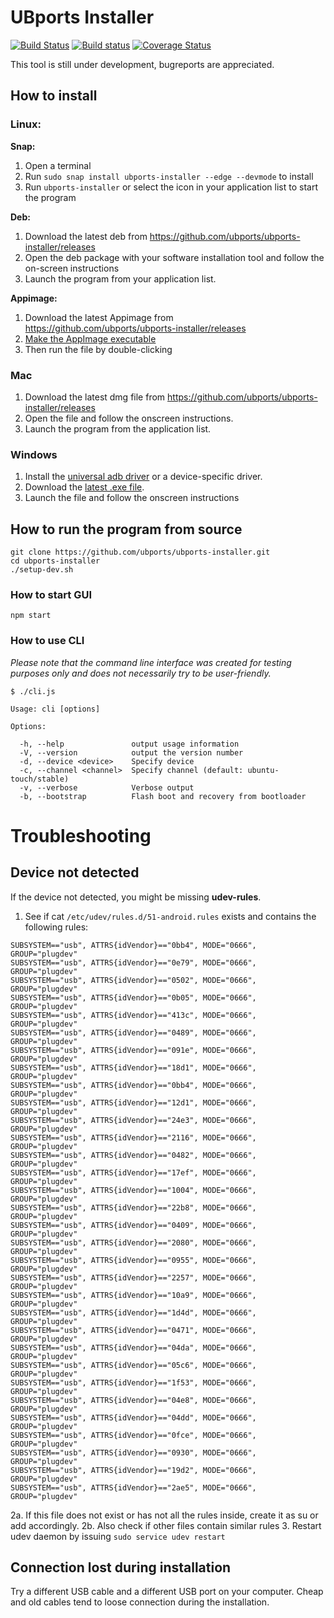 # UBports Installer

[![Build Status](https://travis-ci.org/ubports/ubports-installer.svg?branch=master)](https://travis-ci.org/ubports/ubports-installer) [![Build status](https://ci.appveyor.com/api/projects/status/cjcqxleyfeuvv28s?svg=true)](https://ci.appveyor.com/project/mariogrip/ubports-installer) [![Coverage Status](https://coveralls.io/repos/github/ubports/ubports-installer/badge.svg?branch=master)](https://coveralls.io/github/ubports/ubports-installer?branch=master)

This tool is still under development, bugreports are appreciated.

## How to install

### Linux:

**Snap:**

1. Open a terminal
2. Run `sudo snap install ubports-installer --edge --devmode` to install
3. Run `ubports-installer` or select the icon in your application list to start the program

**Deb:**

1. Download the latest deb from https://github.com/ubports/ubports-installer/releases
2. Open the deb package with your software installation tool and follow the on-screen instructions
3. Launch the program from your application list.

**Appimage:**

1. Download the latest Appimage from https://github.com/ubports/ubports-installer/releases
2. [Make the AppImage executable](https://discourse.appimage.org/t/how-to-make-an-appimage-executable/80)
3. Then run the file by double-clicking

### Mac

1. Download the latest dmg file from https://github.com/ubports/ubports-installer/releases
2. Open the file and follow the onscreen instructions.
3. Launch the program from the application list.

### Windows

1. Install the [universal adb driver](http://adb.clockworkmod.com/) or a device-specific driver.
2. Download the [latest .exe file](https://github.com/ubports/ubports-installer/releases/latest).
3. Launch the file and follow the onscreen instructions

## How to run the program from source

```
git clone https://github.com/ubports/ubports-installer.git
cd ubports-installer
./setup-dev.sh
```

### How to start GUI

```
npm start
```

### How to use CLI

*Please note that the command line interface was created for testing purposes only and does not necessarily try to be user-friendly.*

```
$ ./cli.js

Usage: cli [options]

Options:

  -h, --help               output usage information
  -V, --version            output the version number
  -d, --device <device>    Specify device
  -c, --channel <channel>  Specify channel (default: ubuntu-touch/stable)
  -v, --verbose            Verbose output
  -b, --bootstrap          Flash boot and recovery from bootloader
```

# Troubleshooting

## Device not detected

If the device not detected, you might be missing **udev-rules**.

1. See if cat `/etc/udev/rules.d/51-android.rules` exists and contains the following rules:
```
SUBSYSTEM=="usb", ATTRS{idVendor}=="0bb4", MODE="0666", GROUP="plugdev"
SUBSYSTEM=="usb", ATTRS{idVendor}=="0e79", MODE="0666", GROUP="plugdev"  
SUBSYSTEM=="usb", ATTRS{idVendor}=="0502", MODE="0666", GROUP="plugdev"  
SUBSYSTEM=="usb", ATTRS{idVendor}=="0b05", MODE="0666", GROUP="plugdev"  
SUBSYSTEM=="usb", ATTRS{idVendor}=="413c", MODE="0666", GROUP="plugdev"  
SUBSYSTEM=="usb", ATTRS{idVendor}=="0489", MODE="0666", GROUP="plugdev"  
SUBSYSTEM=="usb", ATTRS{idVendor}=="091e", MODE="0666", GROUP="plugdev"  
SUBSYSTEM=="usb", ATTRS{idVendor}=="18d1", MODE="0666", GROUP="plugdev"  
SUBSYSTEM=="usb", ATTRS{idVendor}=="0bb4", MODE="0666", GROUP="plugdev"  
SUBSYSTEM=="usb", ATTRS{idVendor}=="12d1", MODE="0666", GROUP="plugdev"  
SUBSYSTEM=="usb", ATTRS{idVendor}=="24e3", MODE="0666", GROUP="plugdev"  
SUBSYSTEM=="usb", ATTRS{idVendor}=="2116", MODE="0666", GROUP="plugdev"  
SUBSYSTEM=="usb", ATTRS{idVendor}=="0482", MODE="0666", GROUP="plugdev"  
SUBSYSTEM=="usb", ATTRS{idVendor}=="17ef", MODE="0666", GROUP="plugdev"  
SUBSYSTEM=="usb", ATTRS{idVendor}=="1004", MODE="0666", GROUP="plugdev"  
SUBSYSTEM=="usb", ATTRS{idVendor}=="22b8", MODE="0666", GROUP="plugdev"    
SUBSYSTEM=="usb", ATTRS{idVendor}=="0409", MODE="0666", GROUP="plugdev"  
SUBSYSTEM=="usb", ATTRS{idVendor}=="2080", MODE="0666", GROUP="plugdev"  
SUBSYSTEM=="usb", ATTRS{idVendor}=="0955", MODE="0666", GROUP="plugdev"  
SUBSYSTEM=="usb", ATTRS{idVendor}=="2257", MODE="0666", GROUP="plugdev"  
SUBSYSTEM=="usb", ATTRS{idVendor}=="10a9", MODE="0666", GROUP="plugdev"  
SUBSYSTEM=="usb", ATTRS{idVendor}=="1d4d", MODE="0666", GROUP="plugdev"  
SUBSYSTEM=="usb", ATTRS{idVendor}=="0471", MODE="0666", GROUP="plugdev"  
SUBSYSTEM=="usb", ATTRS{idVendor}=="04da", MODE="0666", GROUP="plugdev"  
SUBSYSTEM=="usb", ATTRS{idVendor}=="05c6", MODE="0666", GROUP="plugdev"  
SUBSYSTEM=="usb", ATTRS{idVendor}=="1f53", MODE="0666", GROUP="plugdev"  
SUBSYSTEM=="usb", ATTRS{idVendor}=="04e8", MODE="0666", GROUP="plugdev"  
SUBSYSTEM=="usb", ATTRS{idVendor}=="04dd", MODE="0666", GROUP="plugdev"  
SUBSYSTEM=="usb", ATTRS{idVendor}=="0fce", MODE="0666", GROUP="plugdev"  
SUBSYSTEM=="usb", ATTRS{idVendor}=="0930", MODE="0666", GROUP="plugdev"  
SUBSYSTEM=="usb", ATTRS{idVendor}=="19d2", MODE="0666", GROUP="plugdev"
SUBSYSTEM=="usb", ATTRS{idVendor}=="2ae5", MODE="0666", GROUP="plugdev"
```
2a. If this file does not exist or has not all the rules inside, create it as su or add accordingly.
2b. Also check if other files contain similar rules
3. Restart udev daemon by issuing `sudo service udev restart`

## Connection lost during installation

Try a different USB cable and a different USB port on your computer. Cheap and old cables tend to loose connection during the installation.
